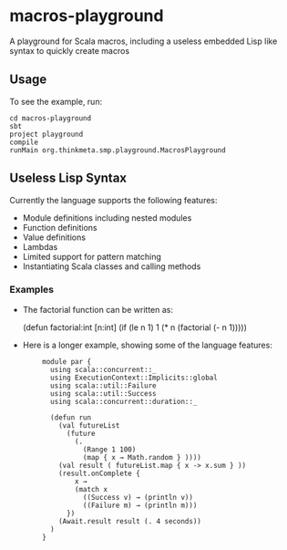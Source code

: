 macros-playground
=================

A playground for Scala macros, including a useless embedded Lisp like syntax to quickly create macros

## Usage

To see the example, run:

    cd macros-playground
    sbt
    project playground
    compile
    runMain org.thinkmeta.smp.playground.MacrosPlayground

## Useless Lisp Syntax

Currently the language supports the following features:
- Module definitions including nested modules
- Function definitions
- Value definitions
- Lambdas
- Limited support for pattern matching
- Instantiating Scala classes and calling methods

### Examples

- The factorial function can be written as:

    (defun factorial:int [n:int]
      (if (le n 1)
        1
        (* n (factorial (- n 1)))))

- Here is a longer example, showing some of the language features:
```
        module par {
          using scala::concurrent::_
          using ExecutionContext::Implicits::global
          using scala::util::Failure
          using scala::util::Success
          using scala::concurrent::duration::_

          (defun run
            (val futureList
              (future
                (.
                  (Range 1 100)
                  (map { x → Math.random } ))))
            (val result ( futureList.map { x -> x.sum } ))
            (result.onComplete {
                x →
                (match x
                  ((Success v) → (println v))
                  ((Failure m) → (println m)))
              })
            (Await.result result (. 4 seconds))
          )
        }
```





